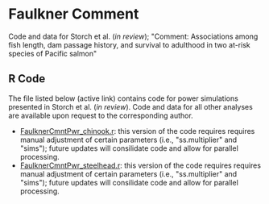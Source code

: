 # Faulkner Comment
Code and data for Storch et al. (*in review*); "Comment: Associations among fish length, dam passage history, and survival to adulthood in two at-risk species of Pacific salmon" 

## R Code
The file listed below (active link) contains code for power simulations presented in Storch et al. (*in review*).  Code and data for all other analyses are available upon request to the corresponding author.

* [FaulknerCmntPwr_chinook.r](https://github.com/FishPC/FaulknerReview/blob/main/readmetest):  this version of the code requires requires manual adjustment of certain parameters (i.e., "ss.multiplier" and "sims"); future updates will consilidate code and allow for parallel processing.
* [FaulknerCmntPwr_steelhead.r](https://github.com/FishPC/FaulknerReview/blob/main/readmetest):  this version of the code requires requires manual adjustment of certain parameters (i.e., "ss.multiplier" and "sims"); future updates will consilidate code and allow for parallel processing.
